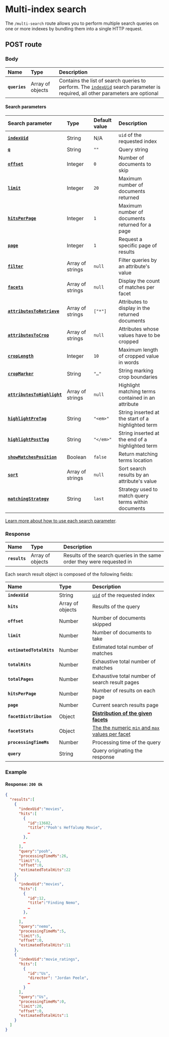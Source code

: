 # Multi-index search

The `/multi-search` route allows you to perform multiple search queries on one or more indexes by bundling them into a single HTTP request.

## POST route

<RouteHighlighter method="POST" route="/multi-search"/>

### Body

| Name          | Type             | Description                                                                                                                                          |
| :------------ | :--------------- | :--------------------------------------------------------------------------------------------------------------------------------------------------- |
| **`queries`** | Array of objects | Contains the list of search queries to perform. The [`indexUid`](#search-parameters) search parameter is required, all other parameters are optional |

#### Search parameters

| Search parameter                                                                | Type             | Default value | Description                                         |
| :------------------------------------------------------------------------------ | :--------------- | :------------ | :-------------------------------------------------- |
| **[`indexUid`](/learn/core_concepts/indexes.md#index-uid)**                     | String           | N/A           | `uid` of the requested index                        |
| **[`q`](/reference/api/search.md#query-q)**                                     | String           | `""`          | Query string                                        |
| **[`offset`](/reference/api/search.md#offset)**                                 | Integer          | `0`           | Number of documents to skip                         |
| **[`limit`](/reference/api/search.md#limit)**                                   | Integer          | `20`          | Maximum number of documents returned                |
| **[`hitsPerPage`](/reference/api/search.md#number-of-results-per-page)**        | Integer          | `1`           | Maximum number of documents returned for a page     |
| **[`page`](/reference/api/search.md#page)**                                     | Integer          | `1`           | Request a specific page of results                  |
| **[`filter`](/reference/api/search.md#filter)**                                 | Array of strings | `null`        | Filter queries by an attribute's value              |
| **[`facets`](/reference/api/search.md#facets)**                                 | Array of strings | `null`        | Display the count of matches per facet              |
| **[`attributesToRetrieve`](/reference/api/search.md#attributes-to-retrieve)**   | Array of strings | `["*"]`       | Attributes to display in the returned documents     |
| **[`attributesToCrop`](/reference/api/search.md#attributes-to-crop)**           | Array of strings | `null`        | Attributes whose values have to be cropped          |
| **[`cropLength`](/reference/api/search.md#crop-length)**                        | Integer          | `10`          | Maximum length of cropped value in words            |
| **[`cropMarker`](/reference/api/search.md#crop-marker)**                        | String           | `"…"`         | String marking crop boundaries                      |
| **[`attributesToHighlight`](/reference/api/search.md#attributes-to-highlight)** | Array of strings | `null`        | Highlight matching terms contained in an attribute  |
| **[`highlightPreTag`](/reference/api/search.md#highlight-tags)**                | String           | `"<em>"`      | String inserted at the start of a highlighted term  |
| **[`highlightPostTag`](/reference/api/search.md#highlight-tags)**               | String           | `"</em>"`     | String inserted at the end of a highlighted term    |
| **[`showMatchesPosition`](/reference/api/search.md#show-matches-position)**     | Boolean          | `false`       | Return matching terms location                      |
| **[`sort`](/reference/api/search.md#sort)**                                     | Array of strings | `null`        | Sort search results by an attribute's value         |
| **[`matchingStrategy`](/reference/api/search.md#matching-strategy)**            | String           | `last`        | Strategy used to match query terms within documents |

[Learn more about how to use each search parameter](/reference/api/search.md#search-parameters).

### Response

| Name          | Type             | Description                                                            |
| :------------ | :--------------- | :--------------------------------------------------------------------- |
| **`results`** | Array of objects | Results of the search queries in the same order they were requested in |

Each search result object is composed of the following fields:

| Name                     | Type             | Description                                                                             |
| :----------------------- | :--------------- | :-------------------------------------------------------------------------------------- |
| **`indexUid`**           | String           | [`uid`](/learn/core_concepts/indexes.md#index-uid) of the requested index               |
| **`hits`**               | Array of objects | Results of the query                                                                    |
| **`offset`**             | Number           | Number of documents skipped                                                             |
| **`limit`**              | Number           | Number of documents to take                                                             |
| **`estimatedTotalHits`** | Number           | Estimated total number of matches                                                       |
| **`totalHits`**          | Number           | Exhaustive total number of matches                                                      |
| **`totalPages`**         | Number           | Exhaustive total number of search result pages                                          |
| **`hitsPerPage`**        | Number           | Number of results on each page                                                          |
| **`page`**               | Number           | Current search results page                                                             |
| **`facetDistribution`**  | Object           | **[Distribution of the given facets](/reference/api/search.md#facetdistribution)**      |
| **`facetStats`**         | Object           | [The the numeric `min` and `max` values per facet](/reference/api/search.md#facetstats) |
| **`processingTimeMs`**   | Number           | Processing time of the query                                                            |
| **`query`**              | String           | Query originating the response                                                          |

### Example

<CodeSamples id="multi_search_1" />

#### Response: `200 Ok`

```json
{
  "results":[
    {
      "indexUid":"movies",
      "hits":[
        {
          "id":13682,
          "title":"Pooh's Heffalump Movie",
          …
        },
        …
      ],
      "query":"pooh",
      "processingTimeMs":26,
      "limit":5,
      "offset":0,
      "estimatedTotalHits":22
    },
    {
      "indexUid":"movies",
      "hits":[
        {
          "id":12,
          "title":"Finding Nemo",
          …
        },
        …
      ],
      "query":"nemo",
      "processingTimeMs":5,
      "limit":5,
      "offset":0,
      "estimatedTotalHits":11
    },
    {
      "indexUid":"movie_ratings",
      "hits":[
        {
          "id":"Us",
          "director": "Jordan Peele",
          …
        }
      ],
      "query":"Us",
      "processingTimeMs":0,
      "limit":20,
      "offset":0,
      "estimatedTotalHits":1
    }
  ]
}
```
